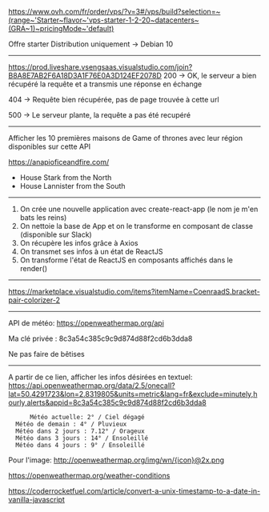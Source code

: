 https://www.ovh.com/fr/order/vps/?v=3#/vps/build?selection=~(range~'Starter~flavor~'vps-starter-1-2-20~datacenters~(GRA~1)~pricingMode~'default)

Offre starter 
Distribution uniquement -> Debian 10


---

https://prod.liveshare.vsengsaas.visualstudio.com/join?B8A8E7AB2F6A18D3A1F76E0A3D124EF2078D
200 -> OK, le serveur a bien récupéré la requête et a transmis une réponse en échange

404 -> Requête bien récupérée, pas de page trouvée à cette url

500 -> Le serveur plante, la requête a pas été recupéré


---
Afficher les 10 premières maisons de Game of thrones avec leur région disponibles sur cette API

https://anapioficeandfire.com/

<ul>
<li>House Stark from the North</li>
<li>House Lannister from the South</li>
</ul>



---

1. On crée une nouvelle application avec create-react-app (le nom je m'en bats les reins)
2. On nettoie la base de App et on le transforme en composant de classe (disponible sur Slack)
3. On récupère les infos grâce à Axios
4. On transmet ses infos à un état de ReactJS
5. On transforme l'état de ReactJS en composants affichés dans le render()

---

https://marketplace.visualstudio.com/items?itemName=CoenraadS.bracket-pair-colorizer-2

---
API de météo:
https://openweathermap.org/api

Ma clé privée : 8c3a54c385c9c9d874d88f2cd6b3dda8

Ne pas faire de bêtises


----
A partir de ce lien, afficher les infos désirées en textuel:
    https://api.openweathermap.org/data/2.5/onecall?lat=50.4291723&lon=2.8319805&units=metric&lang=fr&exclude=minutely,hourly,alerts&appid=8c3a54c385c9c9d874d88f2cd6b3dda8
    
    
          Météo actuelle: 2° / Ciel dégagé
      Météo de demain : 4° / Pluvieux
      Météo dans 2 jours : 7.12° / Orageux
      Météo dans 3 jours : 14° / Ensoleillé
      Météo dans 4 jours : 9° / Ensoleillé

Pour l'image:
http://openweathermap.org/img/wn/{icon}@2x.png

https://openweathermap.org/weather-conditions

https://coderrocketfuel.com/article/convert-a-unix-timestamp-to-a-date-in-vanilla-javascript